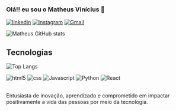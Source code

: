 ### Olá!! eu sou o Matheus Vinícius 🚀

[![linkedin](https://img.shields.io/badge/LinkedIn-0077B5?style=for-the-badge&logo=linkedin&logoColor=white)](https://www.linkedin.com/in/matheus-vin%C3%ADcius-a8a8301b5/)
[![Instagram](https://img.shields.io/badge/Instagram-E4405F?style=for-the-badge&logo=instagram&logoColor=white)](https://www.instagram.com/matheus_vfp/)
[![Gmail](https://img.shields.io/badge/Gmail-D14836?style=for-the-badge&logo=gmail&logoColor=white)](mailto:matheusv83200@gmail.com)




![Matheus GitHub stats](https://github-readme-stats.vercel.app/api?username=matheusvfp&show_icons=true&theme=dracula)

## Tecnologias

![Top Langs](https://github-readme-stats.vercel.app/api/top-langs/?username=matheusvfp&hide_progress=true)
<div style="display: inline_block">
    <img alignt="centre" alt="html5" src="https://img.shields.io/badge/HTML5-E34F26?style=for-the-badge&logo=html5&logoColor=white" />
    <img alignt="centre" alt="css" src="https://img.shields.io/badge/CSS-239120?&style=for-the-badge&logo=css3&logoColor=white" />
    <img alignt="centre" alt="Javascript" src="https://img.shields.io/badge/JavaScript-F7DF1E?style=for-the-badge&logo=javascript&logoColor=black" />
    <img alignt="centre" alt="Python" src="https://img.shields.io/badge/Python-14354C?style=for-the-badge&logo=python&logoColor=white" />
     <img alignt="centre" alt="React" src="https://img.shields.io/badge/React-20232A?style=for-the-badge&logo=react&logoColor=61DAFB" />
   
</div> <br>

Entusiasta de inovação, aprendizado e comprometido em impactar positivamente a vida das pessoas por meio da tecnologia.

